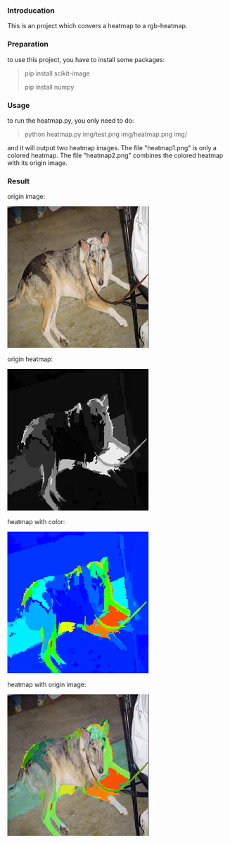 ### Introducation

This is an project which convers a heatmap to a rgb-heatmap.

### Preparation

to use this project, you have to install some packages:

> pip install scikit-image
>
> pip install numpy

### Usage

to run the heatmap.py, you only need to do:

> python heatmap.py img/test.png  img/heatmap.png img/

and it will output two heatmap images. The file "heatmap1.png" is only a colored heatmap. The file "heatmap2.png" combines the colored heatmap with its origin image.

### Result

origin image:

![origin image](img/test.png)

origin heatmap:

![heatmap](img/heatmap.png)

heatmap with color:

![heatmap1](img/heatmap1.png)

heatmap with origin image:

![heatmap2](img/heatmap2.png)